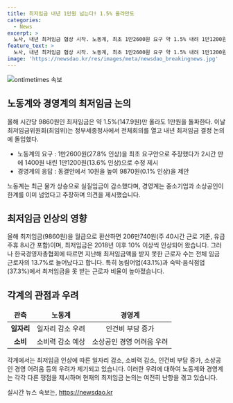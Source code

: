 ```yaml
---
title: 최저임금 내년 1만원 넘는다! 1.5% 올라만도
categories:
  - News
excerpt: >
  노사, 내년 최저임금 협상 시작. 노동계, 최초 1만2600원 요구 약 1.5% 내려 1만1200원 제시. 경영계, 최초 동결안에서 10원 인상한 9870원 제안. 최저임금 논의는 정부세종청사에서 전체회의로 열려 논란. 최저임금은 2년 연속 10% 이상 올라 현재 음식점 등에서 최저임금을 못 받는 근로자 비율이 높음. 경제 연구기관은 최저임금 인상으로 연간 14만5000여 개에서 50만7000여 개 일자리가 줄어들 것으로 예측. 노동계는 최저임금이 삶 유지에 불가능하다 주장.
feature_text: >
  노사, 내년 최저임금 협상 시작. 노동계, 최초 1만2600원 요구 약 1.5% 내려 1만1200원 제시. 경영계, 최초 동결안에서 10원 인상한 9870원 제안. 최저임금 논의는 정부세종청사에서 전체회의로 열려 논란. 최저임금은 2년 연속 10% 이상 올라 현재 음식점 등에서 최저임금을 못 받는 근로자 비율이 높음. 경제 연구기관은 최저임금 인상으로 연간 14만5000여 개에서 50만7000여 개 일자리가 줄어들 것으로 예측. 노동계는 최저임금이 삶 유지에 불가능하다 주장.
image: 'https://newsdao.kr/res/images/meta/newsdao_breakingnews.jpg'
---
```


<p><img src="https://newsdao.kr/res/images/meta/newsdao_breakingnews.jpg" alt="ontimetimes 속보" /></p>

<h2 data-ke-size="size26">노동계와 경영계의 최저임금 논의</h2>

<p data-ke-size="size16">올해 시간당 9860원인 최저임금은 약 1.5%(147.9원)만 올라도 1만원을 돌파한다. 이날 최저임금위원회(최임위)는 정부세종청사에서 전체회의를 열고 내년 최저임금 결정 논의에 돌입했다.</p>

<ul>
<li>노동계의 요구 : 1만2600원(27.8% 인상)을 최초 요구안으로 주장했다가 2시간 만에 1400원 내린 1만1200원(13.6% 인상)으로 수정 제시</li>
<li>경영계의 응답 : 동결안에서 10원을 높여 9870원(0.1% 인상)을 제안</li>
</ul>

<p data-ke-size="size16">노동계는 최근 물가 상승으로 실질임금이 감소했다며, 경영계는 중소기업과 소상공인이 한계를 이미 넘었다고 주장하며 의견을 제시했습니다.</p>

<h2 data-ke-size="size26">최저임금 인상의 영향</h2>

<p data-ke-size="size16">올해 최저임금(9860원)을 월급으로 환산하면 206만740원(주 40시간 근로 기준, 유급주휴 8시간 포함)이며, 최저임금은 2018년 이후 10% 이상씩 인상되어 왔습니다. 그러나 한국경영자총협회에 따르면 지난해 최저임금액을 받지 못한 근로자 수는 전체 임금 근로자의 13.7%로 늘어났다고 합니다. 특히 농림어업(43.1%)과 숙박·음식점업(37.3%)에서 최저임금을 못 받는 근로자 비율이 높아졌습니다.</p>

<h2 data-ke-size="size26">각계의 관점과 우려</h2>

<table>
<thead>
<tr>
<td style="text-align: center; height: 17px;"><b>관측</b></td>
<td style="text-align: center; height: 17px;"><b>노동계</b></td>
<td style="text-align: center; height: 17px;"><b>경영계</b></td>
</tr>
</thead>
<tbody>
<tr>
<td style="text-align: center; height: 17px;"><b>일자리</b></td>
<td style="text-align: center; height: 17px;">일자리 감소 우려</td>
<td style="text-align: center; height: 17px;">인건비 부담 증가</td>
</tr>
<tr>
<td style="text-align: center; height: 17px;"><b>소비</b></td>
<td style="text-align: center; height: 17px;">소비력 감소 예상</td>
<td style="text-align: center; height: 17px;">소상공인 경영 어려움 우려</td>
</tr>
</tbody>
</table>

<p data-ke-size="size16">각계에서는 최저임금 인상에 따른 일자리 감소, 소비력 감소, 인건비 부담 증가, 소상공인 경영 어려움 등의 우려가 제기되고 있습니다. 이러한 우려에 대하여 노동계와 경영계는 각각 다른 쟁점을 제시하며 현재의 최저임금 논의는 여전히 난항을 겪고 있습니다.</p>
실시간 뉴스 속보는, <a href="https://newsdao.kr" rel="dofollow">https://newsdao.kr</a>


